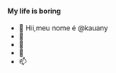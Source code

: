 #### My life is boring
- 👋 Hii,meu nome é @kauany
- 👀 
- 🌱 
- 💞️ 
- 📫 

<!---
kauany/kauany is a ✨ special ✨ 
--->
